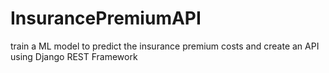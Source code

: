 # InsurancePremiumAPI
train a ML model to predict the insurance premium costs and create an API using Django REST Framework
